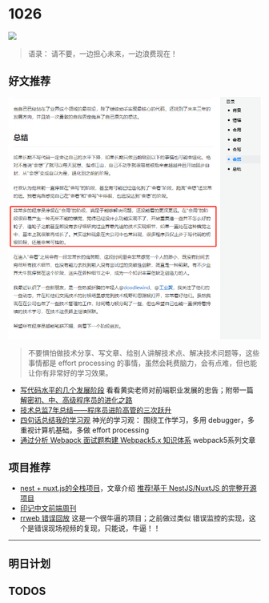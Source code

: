 
# 1026

![](http://h2.ioliu.cn/bing/TheNationaDay_ZH-CN5381900085_1920x1080.jpg)

> 语录： 请不要，一边担心未来，一边浪费现在！



## 好文推荐

![](./imgs/1026.png)

> 不要惧怕做技术分享、写文章、给别人讲解技术点、解决技术问题等，这些事情都是 effort processing 的事情，虽然会耗费脑力，会有点难，但也能让你有非常好的学习效果。

- [写代码水平的几个发展阶段](https://juejin.cn/post/6844903549852188685) 看看黄奕老师对前端职业发展的忠告；附带一篇 [解密初、中、高级程序员的进化之路](https://juejin.cn/post/6844903897593544718)
- [技术总监7年总结——程序员进阶高管的三次跃升](https://juejin.cn/post/6899990715783184391)
- [四句话总结我的学习观](https://juejin.cn/post/7022629591311188004) 神光的学习观： 围绕工作学习，多用 debugger，多重视计算机基础，多做 effort processing 
- [通过分析 Webapck 面试题构建 Webpack5.x 知识体系](https://juejin.cn/post/7023242274876162084) webpack5系列文章

## 项目推荐
- [nest + nuxt.js的全栈项目](https://github.com/givebest/node-nest-vue-nuxt-cms)，文章介绍 [推荐!基于 NestJS/NuxtJS 的完整开源项目](https://mp.weixin.qq.com/s/rxzPMS-W9Rekq_ey0MXMaw)
- [印记中文前端周刊](https://docschina.org/weekly/react/)
- [rrweb 错误回放](https://github.com/rrweb-io/rrweb/blob/master/guide.zh_CN.md) 这是一个很牛逼的项目；之前做过类似 错误监控的实现，这个是错误现场视频的复现，只能说，牛逼！！
---
## 明日计划


## TODOS